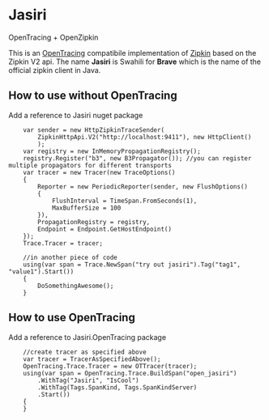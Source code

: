 # Jasiri
OpenTracing + OpenZipkin

This is an [OpenTracing](http://opentracing.io/) compatibile implementation of [Zipkin](http://zipkin.io/) based on the Zipkin V2 api. The name **Jasiri** is Swahili for **Brave** which is the name of the official zipkin client in Java.

## How to use without OpenTracing

Add a reference to Jasiri nuget package

```
    var sender = new HttpZipkinTraceSender(
        ZipkinHttpApi.V2("http://localhost:9411"), new HttpClient()
        );
    var registry = new InMemoryPropagationRegistry();
    registry.Register("b3", new B3Propagator()); //you can register multiple propagators for different transports
    var tracer = new Tracer(new TraceOptions()
    {
        Reporter = new PeriodicReporter(sender, new FlushOptions()
        {
            FlushInterval = TimeSpan.FromSeconds(1),
            MaxBufferSize = 100
        }),
        PropagationRegistry = registry,
        Endpoint = Endpoint.GetHostEndpoint()
    });
    Trace.Tracer = tracer;

    //in another piece of code
    using(var span = Trace.NewSpan("try out jasiri").Tag("tag1", "value1").Start())
    {
        DoSomethingAwesome();
    }
```

## How to use OpenTracing

Add a reference to Jasiri.OpenTracing package

```
    //create tracer as specified above
    var tracer = TracerAsSpecifiedAbove();
    OpenTracing.Trace.Tracer = new OTTracer(tracer);
    using(var span = OpenTracing.Trace.BuildSpan("open_jasiri")
        .WithTag("Jasiri", "IsCool")
        .WithTag(Tags.SpanKind, Tags.SpanKindServer)
        .Start())
    {
    }
```